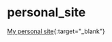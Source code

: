 # personal_site

[My personal site](https://trusting-goldwasser-249919.netlify.com/){:target="_blank"}

